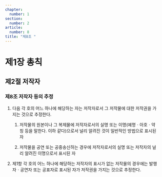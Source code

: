 ```yaml
---
chapter:
  number: 1
section:
  number: 2
article:
  number: 8
title: "제8조 "
---
```


# 제1장 총칙

## 제2절 저작자

### 제8조 저작자 등의 추정

1. 다음 각 호의 어느 하나에 해당하는 자는 저작자로서 그 저작물에 대한 저작권을 가지는 것으로 추정한다.

    1. 저작물의 원본이나 그 복제물에 저작자로서의 실명 또는 이명(예명ㆍ아호ㆍ약칭 등을 말한다. 이하 같다)으로서 널리 알려진 것이 일반적인 방법으로 표시된 자

    2. 저작물을 공연 또는 공중송신하는 경우에 저작자로서의 실명 또는 저작자의 널리 알려진 이명으로서 표시된 자

2. 제1항 각 호의 어느 하나에 해당하는 저작자의 표시가 없는 저작물의 경우에는 발행자ㆍ공연자 또는 공표자로 표시된 자가 저작권을 가지는 것으로 추정한다.
